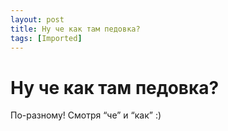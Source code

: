 ```yaml
---
layout: post
title: Ну че как там педовка?
tags: [Imported]
---
```

# Ну че как там педовка?

По-разному! Смотря “че” и “как” :)